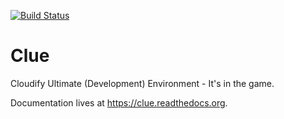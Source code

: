 [![Build Status](https://travis-ci.org/dankilman/clue.svg?branch=master)](https://travis-ci.org/dankilman/clue)

# Clue
Cloudify Ultimate (Development) Environment - It's in the game.

Documentation lives at https://clue.readthedocs.org.
